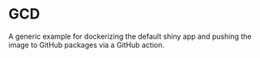 # GCD
A generic example for dockerizing the default shiny app and pushing the image to GitHub packages via a GitHub action.
